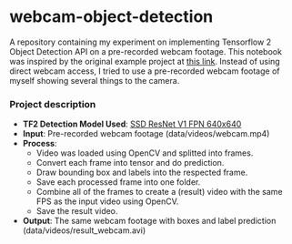 # webcam-object-detection
A repository containing my experiment on implementing Tensorflow 2 Object Detection API on a pre-recorded webcam footage. This notebook was inspired by the original example project at [this link](https://tensorflow-object-detection-api-tutorial.readthedocs.io/en/latest/auto_examples/object_detection_camera.html#sphx-glr-auto-examples-object-detection-camera-py). Instead of using direct webcam access, I tried to use a pre-recorded webcam footage of myself showing several things to the camera.

### Project description
- **TF2 Detection Model Used**: [SSD ResNet V1 FPN 640x640](http://download.tensorflow.org/models/object_detection/tf2/20200711/ssd_resnet101_v1_fpn_640x640_coco17_tpu-8.tar.gz)
- **Input**: Pre-recorded webcam footage (data/videos/webcam.mp4)
- **Process**: 
    - Video was loaded using OpenCV and splitted into frames.
    - Convert each frame into tensor and do prediction.
    - Draw bounding box and labels into the respected frame.
    - Save each processed frame into one folder.
    - Combine all of the frames to create a (result) video with the same FPS as the input video using OpenCV.
    - Save the result video.
- **Output**: The same webcam footage with boxes and label prediction (data/videos/result_webcam.avi)

